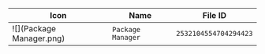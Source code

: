 | Icon | Name | File ID |
| ---  | ---  | ---     |
| ![](Package Manager.png) | `Package Manager` | `2532104554704294423` |

